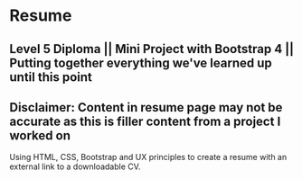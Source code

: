 # Resume

## Level 5 Diploma || Mini Project with Bootstrap 4 || Putting together everything we've learned up until this point

## Disclaimer: Content in resume page may not be accurate as this is filler content from a project I worked on

Using HTML, CSS, Bootstrap and UX principles to create a resume with an external link to a downloadable CV.

